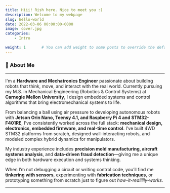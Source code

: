 ```yaml
---
title: Hiii! Rish here. Nice to meet you :)
description: Welcome to my webpage
slug: hello-world
date: 2022-03-06 00:00:00+0000
image: cover.jpg
categories:
    - Intro

weight: 1       # You can add weight to some posts to override the default sorting (date descending)
---
```




### 🔧 About Me


---

I'm a **Hardware and Mechatronics Engineer** passionate about building robots that think, move, and interact with the real world. Currently pursuing my M.S. in Mechanical Engineering (Robotics & Control Systems) at **Carnegie Mellon University**, I design embedded systems and control algorithms that bring electromechanical systems to life.

From balancing a ball using air pressure to developing autonomous robots with **Jetson Orin Nano, Teensy 4.1, and Raspberry Pi 4 and STM32-F401RE**, I’ve consistently worked across the full stack: **mechanical design, electronics, embedded firmware, and real-time control**. I’ve built 4WD STM32 platforms from scratch, designed wall-interacting robots, and modeled complex hybrid dynamics for manipulators.

My industry experience includes **precision mold manufacturing, aircraft systems analysis**, and **data-driven fraud detection**—giving me a unique edge in both hardware execution and systems thinking.

When I’m not debugging a circuit or writing control code, you’ll find me **tinkering with sensors**, experimenting with **fabrication techniques**, or prototyping something from scratch just to figure out *how-it-reallllly-works*.

---

